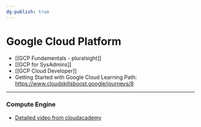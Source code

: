 ```yaml
---
dg-publish: true
---
```

# Google Cloud Platform

- [[GCP Fundamentals - pluralsight]]
- [[GCP for SysAdmins]]
- [[GCP Cloud Developer]]
- Getting Started with Google Cloud Learning Path: <https://www.cloudskillsboost.google/journeys/8>

---

### Compute Engine

- [Detailed video from cloudacademy](https://cloudacademy.com/course/google-cloud-platform-systems-operations/compute-engine-instances/?context_id=56&context_resource=lp)